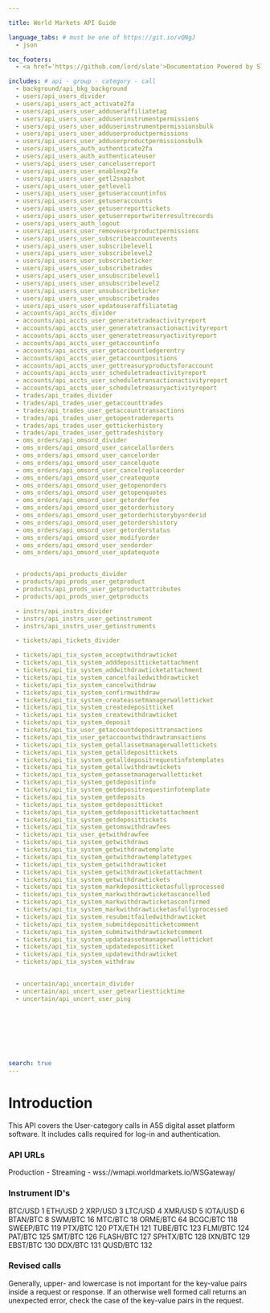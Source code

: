 ```yaml
---

title: World Markets API Guide

language_tabs: # must be one of https://git.io/vQNgJ
  - json

toc_footers:
  - <a href='https://github.com/lord/slate'>Documentation Powered by Slate</a>

includes: # api - group - category - call
  - background/api_bkg_background
  - users/api_users_divider
  - users/api_users_act_activate2fa
  - users/api_users_user_adduseraffiliatetag
  - users/api_users_user_adduserinstrumentpermissions
  - users/api_users_user_adduserinstrumentpermissionsbulk
  - users/api_users_user_adduserproductpermissions
  - users/api_users_user_adduserproductpermissionsbulk
  - users/api_users_auth_authenticate2fa
  - users/api_users_auth_authenticateuser
  - users/api_users_user_canceluserreport
  - users/api_users_user_enablexp2fa
  - users/api_users_user_getl2snapshot
  - users/api_users_user_getlevel1
  - users/api_users_user_getuseraccountinfos
  - users/api_users_user_getuseraccounts
  - users/api_users_user_getuserreporttickets
  - users/api_users_user_getuserreportwriterresultrecords
  - users/api_users_auth_logout
  - users/api_users_user_removeuserproductpermissions
  - users/api_users_user_subscribeaccountevents
  - users/api_users_user_subscribelevel1
  - users/api_users_user_subscribelevel2
  - users/api_users_user_subscribeticker
  - users/api_users_user_subscribetrades
  - users/api_users_user_unsubscribelevel1
  - users/api_users_user_unsubscribelevel2
  - users/api_users_user_unsubscribeticker
  - users/api_users_user_unsubscribetrades
  - users/api_users_user_updateuseraffiliatetag
  - accounts/api_accts_divider
  - accounts/api_accts_user_generatetradeactivityreport
  - accounts/api_accts_user_generatetransactionactivityreport
  - accounts/api_accts_user_generatetreasuryactivityreport
  - accounts/api_accts_user_getaccountinfo
  - accounts/api_accts_user_getaccountledgerentry
  - accounts/api_accts_user_getaccountpositions
  - accounts/api_accts_user_gettreasuryproductsforaccount
  - accounts/api_accts_user_scheduletradeactivityreport
  - accounts/api_accts_user_scheduletransactionactivityreport
  - accounts/api_accts_user_scheduletreasuryactivityreport
  - trades/api_trades_divider
  - trades/api_trades_user_getaccounttrades
  - trades/api_trades_user_getaccounttransactions
  - trades/api_trades_user_getopentradereports
  - trades/api_trades_user_gettickerhistory
  - trades/api_trades_user_gettradeshistory
  - oms_orders/api_omsord_divider
  - oms_orders/api_omsord_user_cancelallorders
  - oms_orders/api_omsord_user_cancelorder
  - oms_orders/api_omsord_user_cancelquote
  - oms_orders/api_omsord_user_cancelreplaceorder
  - oms_orders/api_omsord_user_createquote
  - oms_orders/api_omsord_user_getopenorders
  - oms_orders/api_omsord_user_getopenquotes
  - oms_orders/api_omsord_user_getorderfee
  - oms_orders/api_omsord_user_getorderhistory
  - oms_orders/api_omsord_user_getorderhistorybyorderid
  - oms_orders/api_omsord_user_getordershistory
  - oms_orders/api_omsord_user_getorderstatus
  - oms_orders/api_omsord_user_modifyorder
  - oms_orders/api_omsord_user_sendorder
  - oms_orders/api_omsord_user_updatequote


  - products/api_products_divider
  - products/api_prods_user_getproduct
  - products/api_prods_user_getproductattributes
  - products/api_prods_user_getproducts

  - instrs/api_instrs_divider
  - instrs/api_instrs_user_getinstrument
  - instrs/api_instrs_user_getinstruments

  - tickets/api_tickets_divider

  - tickets/api_tix_system_acceptwithdrawticket
  - tickets/api_tix_system_adddepositticketattachment
  - tickets/api_tix_system_addwithdrawticketattachment
  - tickets/api_tix_system_cancelfailedwithdrawticket
  - tickets/api_tix_system_cancelwithdraw
  - tickets/api_tix_system_confirmwithdraw
  - tickets/api_tix_system_createassetmanagerwalletticket
  - tickets/api_tix_system_createdepositticket
  - tickets/api_tix_system_createwithdrawticket
  - tickets/api_tix_system_deposit
  - tickets/api_tix_user_getaccountdeposittransactions
  - tickets/api_tix_user_getaccountwithdrawtransactions
  - tickets/api_tix_system_getallassetmanagerwallettickets
  - tickets/api_tix_system_getalldeposittickets
  - tickets/api_tix_system_getalldepositrequestinfotemplates
  - tickets/api_tix_system_getallwithdrawtickets
  - tickets/api_tix_system_getassetmanagerwalletticket
  - tickets/api_tix_system_getdepositinfo
  - tickets/api_tix_system_getdepositrequestinfotemplate
  - tickets/api_tix_system_getdeposits
  - tickets/api_tix_system_getdepositticket
  - tickets/api_tix_system_getdepositticketattachment
  - tickets/api_tix_system_getdeposittickets
  - tickets/api_tix_system_getomswithdrawfees
  - tickets/api_tix_user_getwithdrawfee
  - tickets/api_tix_system_getwithdraws
  - tickets/api_tix_system_getwithdrawtemplate
  - tickets/api_tix_system_getwithdrawtemplatetypes
  - tickets/api_tix_system_getwithdrawticket
  - tickets/api_tix_system_getwithdrawticketattachment
  - tickets/api_tix_system_getwithdrawtickets
  - tickets/api_tix_system_markdepositticketasfullyprocessed
  - tickets/api_tix_system_markwithdrawticketascancelled
  - tickets/api_tix_system_markwithdrawticketasconfirmed
  - tickets/api_tix_system_markwithdrawticketasfullyprocessed
  - tickets/api_tix_system_resubmitfailedwithdrawticket
  - tickets/api_tix_system_submitdepositticketcomment
  - tickets/api_tix_system_submitwithdrawticketcomment
  - tickets/api_tix_system_updateassetmanagerwalletticket
  - tickets/api_tix_system_updatedepositticket
  - tickets/api_tix_system_updatewithdrawticket
  - tickets/api_tix_system_withdraw

  
  - uncertain/api_uncertain_divider
  - uncertain/api_uncert_user_getearliestticktime
  - uncertain/api_uncert_user_ping



 



 
search: true
---
```


# Introduction

This API covers the User-category calls in A5S digital asset platform software. It includes calls required for log-in and authentication.

### API URLs
Production - Streaming -  wss://wmapi.worldmarkets.io/WSGateway/

### Instrument ID's
BTC/USD   	1
ETH/USD		2
XRP/USD		3
LTC/USD		4
XMR/USD		5
IOTA/USD	6
BTAN/BTC	8
SWM/BTC		16
MTC/BTC		18
ORME/BTC	64
BCGC/BTC	118
SWEEP/BTC	119
PTX/BTC		120
PTX/ETH		121
TUBE/BTC	123
FLMI/BTC	124
PAT/BTC		125
SMT/BTC		126
FLASH/BTC	127
SPHTX/BTC	128
IXN/BTC		129
EBST/BTC	130
DDX/BTC		131
QUSD/BTC	132


### Revised calls
Generally, upper- and lowercase is not important for the key-value pairs inside a request or response. If an otherwise well formed call returns an unexpected error, check the case of the key-value pairs in the request.
